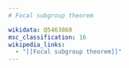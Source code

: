 ```yaml
---
# Focal subgroup theorem

wikidata: Q5463860
msc_classification: 16
wikipedia_links:
  - "[[Focal subgroup theorem]]"
---
```


